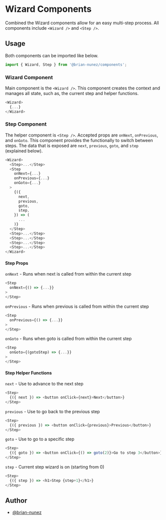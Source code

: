 # Wizard Components

Combined the Wizard components allow for an easy multi-step process.
All components include `<Wizard />` and `<Step />`.
## Usage

Both components can be imported like below.
```javascript
import { Wizard, Step } from '@brian-nunez/components';
```

### Wizard Component
Main component is the `<Wizard />`.
This component creates the context and manages all state, such as, the current step and helper functions.
```javascript
<Wizard>
  {...}
</Wizard>
```

### Step Component
The helper component is `<Step />`.
Accepted props are `onNext`, `onPrevious`, and `onGoto`.
This component provides the functionally to switch between steps.
The data that is exposed are `next`, `previous`, `goto`, and `step` (explained below).

```javascript
<Wizard>
  <Step>...</Step>
  <Step
    onNext={...}
    onPrevious={...}
    onGoto={...}
  >
    {({
      next,
      previous,
      goto,
      step,
    }) => (
      ...
    )}
  </Step>
  <Step>...</Step>
  <Step>...</Step>
  <Step>...</Step>
  <Step>...</Step>
</Wizard>
```

#### Step Props

`onNext` - Runs when next is called from within the current step
```javascript
<Step
  onNext={() => {...}}
>
</Step>
```

`onPrevious` - Runs when previous is called from within the current step
```javascript
<Step
  onPrevious={() => {...}}
>
</Step>
```

`onGoto` - Runs when goto is called from within the current step
```javascript
<Step
  onGoto={(gotoStep) => {...}}
>
</Step>
```

#### Step Helper Functions

`next` - Use to advance to the next step
```javascript
<Step>
  {({ next }) => <button onClick={next}>Next</button>}
</Step>
```

`previous` - Use to go back to the previous step
```javascript
<Step>
  {({ previous }) => <button onClick={previous}>Previous</button>}
</Step>
```

`goto` - Use to go to a specific step
```javascript
<Step>
  {({ goto }) => <button onClick={() => goto(2)}>Go to step 3</button>}
</Step>
```

`step` - Current step wizard is on (starting from 0)
```javascript
<Step>
  {({ step }) => <h1>Step {step+1}</h1>}
</Step>
```
## Author

- [@brian-nunez](https://www.github.com/brian-nunez)
